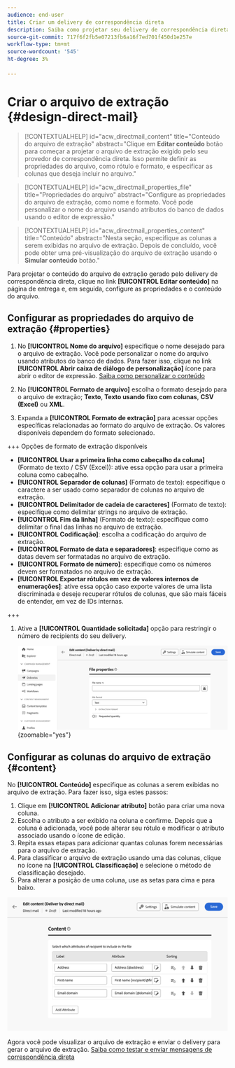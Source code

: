 ```yaml
---
audience: end-user
title: Criar um delivery de correspondência direta
description: Saiba como projetar seu delivery de correspondência direta com o Adobe Campaign Web
source-git-commit: 717f6f2fb5e07213fb6a16f7ed701f450d1e257e
workflow-type: tm+mt
source-wordcount: '545'
ht-degree: 3%

---
```



# Criar o arquivo de extração {#design-direct-mail}

>[!CONTEXTUALHELP]
>id="acw_directmail_content"
>title="Conteúdo do arquivo de extração"
>abstract="Clique em **Editar conteúdo** botão para começar a projetar o arquivo de extração exigido pelo seu provedor de correspondência direta. Isso permite definir as propriedades do arquivo, como rótulo e formato, e especificar as colunas que deseja incluir no arquivo."

>[!CONTEXTUALHELP]
>id="acw_directmail_properties_file"
>title="Propriedades do arquivo"
>abstract="Configure as propriedades do arquivo de extração, como nome e formato. Você pode personalizar o nome do arquivo usando atributos do banco de dados usando o editor de expressão."

>[!CONTEXTUALHELP]
>id="acw_directmail_properties_content"
>title="Conteúdo"
>abstract="Nesta seção, especifique as colunas a serem exibidas no arquivo de extração. Depois de concluído, você pode obter uma pré-visualização do arquivo de extração usando o **Simular conteúdo** botão."

Para projetar o conteúdo do arquivo de extração gerado pelo delivery de correspondência direta, clique no link **[!UICONTROL Editar conteúdo]** na página de entrega e, em seguida, configure as propriedades e o conteúdo do arquivo.

## Configurar as propriedades do arquivo de extração {#properties}

1. No **[!UICONTROL Nome do arquivo]** especifique o nome desejado para o arquivo de extração. Você pode personalizar o nome do arquivo usando atributos do banco de dados. Para fazer isso, clique no link **[!UICONTROL Abrir caixa de diálogo de personalização]** ícone para abrir o editor de expressão. [Saiba como personalizar o conteúdo](../personalization/personalize.md)

1. No **[!UICONTROL Formato de arquivo]** escolha o formato desejado para o arquivo de extração; **Texto**, **Texto usando fixo com colunas**, **CSV (Excel)** ou **XML**.

1. Expanda a **[!UICONTROL Formato de extração]** para acessar opções específicas relacionadas ao formato do arquivo de extração. Os valores disponíveis dependem do formato selecionado.

+++ Opções de formato de extração disponíveis

   * **[!UICONTROL Usar a primeira linha como cabeçalho da coluna]** (Formato de texto / CSV (Excel)): ative essa opção para usar a primeira coluna como cabeçalho.
   * **[!UICONTROL Separador de colunas]** (Formato de texto): especifique o caractere a ser usado como separador de colunas no arquivo de extração.
   * **[!UICONTROL Delimitador de cadeia de caracteres]** (Formato de texto): especifique como delimitar strings no arquivo de extração.
   * **[!UICONTROL Fim da linha]** (Formato de texto): especifique como delimitar o final das linhas no arquivo de extração.
   * **[!UICONTROL Codificação]**: escolha a codificação do arquivo de extração.
   * **[!UICONTROL Formato de data e separadores]**: especifique como as datas devem ser formatadas no arquivo de extração.
   * **[!UICONTROL Formato de número]**: especifique como os números devem ser formatados no arquivo de extração.
   * **[!UICONTROL Exportar rótulos em vez de valores internos de enumerações]**: ative essa opção caso exporte valores de uma lista discriminada e deseje recuperar rótulos de colunas, que são mais fáceis de entender, em vez de IDs internas.

+++

1. Ative a **[!UICONTROL Quantidade solicitada]** opção para restringir o número de recipients do seu delivery.

   ![](assets/dm-content-details.png){zoomable=&quot;yes&quot;}

## Configurar as colunas do arquivo de extração {#content}

No **[!UICONTROL Conteúdo]** especifique as colunas a serem exibidas no arquivo de extração. Para fazer isso, siga estes passos:

1. Clique em **[!UICONTROL Adicionar atributo]** botão para criar uma nova coluna.
1. Escolha o atributo a ser exibido na coluna e confirme. Depois que a coluna é adicionada, você pode alterar seu rótulo e modificar o atributo associado usando o ícone de edição.
1. Repita essas etapas para adicionar quantas colunas forem necessárias para o arquivo de extração.
1. Para classificar o arquivo de extração usando uma das colunas, clique no ícone na **[!UICONTROL Classificação]** e selecione o método de classificação desejado.
1. Para alterar a posição de uma coluna, use as setas para cima e para baixo.

![](assets/dm-content-attributes.png)

Agora você pode visualizar o arquivo de extração e enviar o delivery para gerar o arquivo de extração. [Saiba como testar e enviar mensagens de correspondência direta](send-direct-mail.md)
